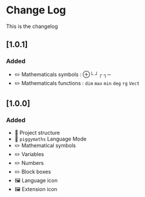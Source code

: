 # Change Log

This is the changelog

## [1.0.1]

### Added

* ✏️ Mathematicals symbols : ⊕└ ┘┌ ┐─
* ✏️ Mathematicals functions : `dim` `max` `min` `deg` `rg` `Vect`

## [1.0.0]

### Added

* 📂 Project structure
* 📖 `piggymaths` Language Mode
* ✏️ Mathematical symbols
* ✏️ Variables
* ✏️ Numbers
* ✏️ Block boxes
* 🖼️ Language icon
* 🖼️ Extension icon
